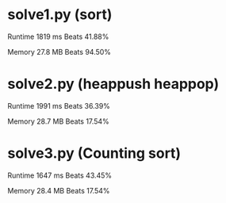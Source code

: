 # solve1.py (sort)

Runtime 1819 ms Beats 41.88%

Memory 27.8 MB Beats 94.50%

# solve2.py (heappush heappop)

Runtime 1991 ms Beats 36.39%

Memory 28.7 MB Beats 17.54%

# solve3.py (Counting sort)

Runtime 1647 ms Beats 43.45%

Memory 28.4 MB Beats 17.54%
